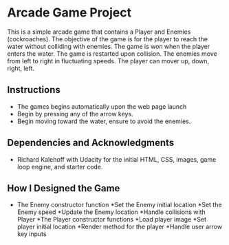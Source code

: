 # Arcade Game Project

This is a simple arcade game that contains a Player and Enemies (cockroaches). The objective of the game is for the player to reach the water without colliding with enemies. The game is won when the player enters the water. The game is restarted upon collision. The enemies move from left to right in fluctuating speeds. The player can mover up, down, right, left.

## Instructions

* The games begins automatically upon the web page launch
* Begin by pressing any of the arrow keys. 
* Begin moving toward the water, ensure to avoid the enemies.

## Dependencies and Acknowledgments

* Richard Kalehoff with Udacity for the initial HTML, CSS, images, game loop engine, and starter code.

## How I Designed the Game

* The Enemy constructor function
	*Set the Enemy initial location
	*Set the Enemy speed
	*Update the Enemy location
	*Handle collisions with Player
*The Player constructor functions
	*Load player image
	*Set player initial location
	*Render method for the player
	*Handle user arrow key inputs